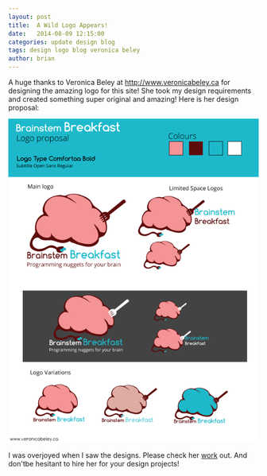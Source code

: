 ```yaml
---
layout: post
title:  A Wild Logo Appears!
date:   2014-08-09 12:15:00
categories: update design blog
tags: design logo blog veronica beley
author: brian
---
```


A huge thanks to Veronica Beley at http://www.veronicabeley.ca for designing the amazing logo for this site! She took my design requirements and created something super original and amazing! Here is her design proposal:

<img src="/assets/brainsteambreakfast_proposal.png" />

I was overjoyed when I saw the designs. Please check her [work](http://www.veronicabeley.ca/portfolio.html) out. And don'tbe hesitant to hire her for your design projects!